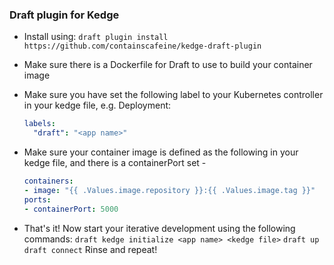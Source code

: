 ### Draft plugin for Kedge

- Install using:
  `draft plugin install https://github.com/containscafeine/kedge-draft-plugin`

- Make sure there is a Dockerfile for Draft to use to build your container image

- Make sure you have set the following label to your Kubernetes controller in your kedge file, e.g. Deployment:
  ```yaml
  labels:
    "draft": "<app name>"
  ```

- Make sure your container image is defined as the following in your kedge file, and there is a containerPort set -
  ```yaml
  containers:
  - image: "{{ .Values.image.repository }}:{{ .Values.image.tag }}"
  ports:
  - containerPort: 5000
  ```
- That's it! Now start your iterative development using the following commands:
  `draft kedge initialize <app name> <kedge file>`
  `draft up`
  `draft connect`
  Rinse and repeat!
